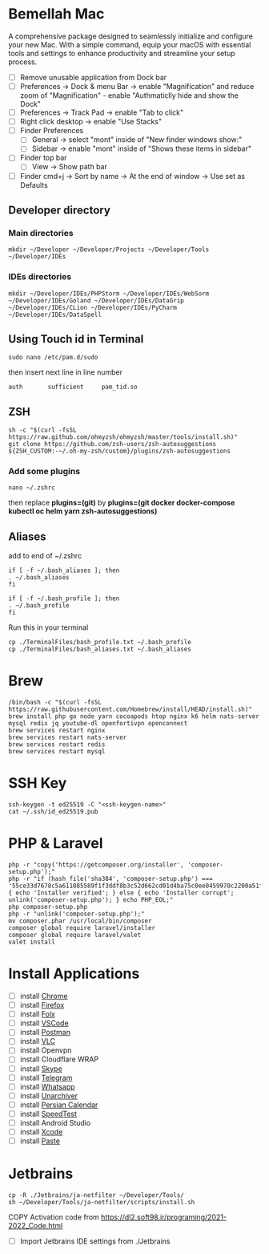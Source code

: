 # Bemellah Mac

A comprehensive package designed to seamlessly initialize and configure your new Mac. With a simple command, equip your
macOS with essential tools and settings to enhance productivity and streamline your setup process.

- [ ] Remove unusable application from Dock bar
- [ ] Preferences -> Dock & menu Bar -> enable "Magnification" and reduce zoom of "Magnification" - enable "Authmaticlly
  hide and show the Dock"
- [ ] Preferences -> Track Pad -> enable "Tab to click"
- [ ] Right click desktop -> enable "Use Stacks"
- [ ] Finder Preferences
    - [ ] General -> select "mont" inside of "New finder windows show:"
    - [ ] Sidebar -> enable "mont" inside of "Shows these items in sidebar"
- [ ] Finder top bar
    - [ ] View -> Show path bar
- [ ] Finder cmd+j -> Sort by name -> At the end of window -> Use set as Defaults

## Developer directory

### Main directories

```{r, engine='bash', count_lines}
mkdir ~/Developer ~/Developer/Projects ~/Developer/Tools ~/Developer/IDEs
```

### IDEs directories

```{r, engine='bash', count_lines}
mkdir ~/Developer/IDEs/PHPStorm ~/Developer/IDEs/WebSorm ~/Developer/IDEs/Goland ~/Developer/IDEs/DataGrip ~/Developer/IDEs/CLion ~/Developer/IDEs/PyCharm ~/Developer/IDEs/DataSpell
```

## Using Touch id in Terminal

```{r, engine='bash', count_lines}
sudo nano /etc/pam.d/sudo
```

then insert next line in line number

```
auth       sufficient     pam_tid.so
```

## ZSH

```{r, engine='bash', count_lines}
sh -c "$(curl -fsSL https://raw.github.com/ohmyzsh/ohmyzsh/master/tools/install.sh)"
git clone https://github.com/zsh-users/zsh-autosuggestions ${ZSH_CUSTOM:-~/.oh-my-zsh/custom}/plugins/zsh-autosuggestions
```

### Add some plugins

```{r, engine='bash', count_lines}
nano ~/.zshrc
```

then replace **plugins=(git)** by **plugins=(git docker docker-compose kubectl oc helm yarn zsh-autosuggestions)**

## Aliases

add to end of ~/.zshrc

```
if [ -f ~/.bash_aliases ]; then
. ~/.bash_aliases
fi

if [ -f ~/.bash_profile ]; then
. ~/.bash_profile  
fi
```

Run this in your terminal

```{r, engine='bash', count_lines}
cp ./TerminalFiles/bash_profile.txt ~/.bash_profile
cp ./TerminalFiles/bash_aliases.txt ~/.bash_aliases
```

# Brew

```{r, engine='bash', count_lines}
/bin/bash -c "$(curl -fsSL https://raw.githubusercontent.com/Homebrew/install/HEAD/install.sh)"
brew install php go node yarn cocoapods htop nginx k6 helm nats-server mysql redis jq youtube-dl openfortivpn openconnect
brew services restart nginx
brew services restart nats-server
brew services restart redis
brew services restart mysql
```

# SSH Key

```{r, engine='bash', count_lines}
ssh-keygen -t ed25519 -C "<ssh-keygen-name>"
cat ~/.ssh/id_ed25519.pub
```

# PHP & Laravel

```{r, engine='bash', count_lines}
php -r "copy('https://getcomposer.org/installer', 'composer-setup.php');"
php -r "if (hash_file('sha384', 'composer-setup.php') === '55ce33d7678c5a611085589f1f3ddf8b3c52d662cd01d4ba75c0ee0459970c2200a51f492d557530c71c15d8dba01eae') { echo 'Installer verified'; } else { echo 'Installer corrupt'; unlink('composer-setup.php'); } echo PHP_EOL;"
php composer-setup.php
php -r "unlink('composer-setup.php');"
mv composer.phar /usr/local/bin/composer
composer global require laravel/installer
composer global require laravel/valet
valet install
```

# Install Applications

- [ ] install [Chrome](https://www.google.com/chrome/)
- [ ] install [Firefox](https://www.mozilla.org/en-GB/firefox/download/thanks/)
- [ ] install [Folx](https://soft98.ir/mac/download-manager-mac/1005-folx.html)
- [ ] install [VSCode](https://code.visualstudio.com/download)
- [ ] install [Postman](https://www.postman.com/downloads/)
- [ ] install [VLC](https://www.videolan.org/vlc/download-windows.html)
- [ ] install Openvpn
- [ ] install Cloudflare WRAP
- [ ] install [Skype](https://www.skype.com/en/get-skype/)
- [ ] install [Telegram](https://apps.apple.com/us/app/telegram/id747648890?mt=12)
- [ ] install [Whatsapp](https://apps.apple.com/us/app/whatsapp-desktop/id1147396723?mt=12)
- [ ] install [Unarchiver](https://apps.apple.com/us/app/the-unarchiver/id425424353?mt=12)
- [ ] install [Persian Calendar](https://apps.apple.com/us/app/rouzshomar/id476295182?mt=12)
- [ ] install [SpeedTest](https://apps.apple.com/us/app/speedtest-by-ookla/id1153157709?mt=12)
- [ ] install Android Studio
- [ ] install [Xcode](https://apps.apple.com/us/app/xcode/id497799835?mt=12)
- [ ] install [Paste](https://soft98.ir/mac/desktop-tools-mac/3156-paste-mac.html)

# Jetbrains

```
cp -R ./Jetbrains/ja-netfilter ~/Developer/Tools/
sh ~/Developer/Tools/ja-netfilter/scripts/install.sh
```

COPY Activation code from https://dl2.soft98.ir/programing/2021-2022_Code.html

- [ ] Import Jetbrains IDE settings from ./Jetbrains
